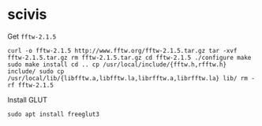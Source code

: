 # scivis

Get `fftw-2.1.5`

`curl -o fftw-2.1.5 http://www.fftw.org/fftw-2.1.5.tar.gz
tar -xvf fftw-2.1.5.tar.gz
rm fftw-2.1.5.tar.gz
cd fftw-2.1.5
./configure
make
sudo make install
cd ..
cp /usr/local/include/{fftw.h,rfftw.h} include/
sudo cp /usr/local/lib/{libfftw.a,libfftw.la,librfftw.a,librfftw.la} lib/
rm -rf fftw-2.1.5
`

Install GLUT

`sudo apt install freeglut3`